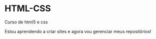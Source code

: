 # HTML-CSS
 Curso de html5  e css

Estou aprendendo a criar sites e agora vou gerenciar meus repositórios!